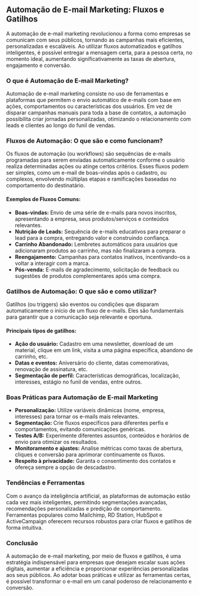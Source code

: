 ## Automação de E-mail Marketing: Fluxos e Gatilhos

A automação de e-mail marketing revolucionou a forma como empresas se comunicam com seus públicos, tornando as campanhas mais eficientes, personalizadas e escaláveis. Ao utilizar fluxos automatizados e gatilhos inteligentes, é possível entregar a mensagem certa, para a pessoa certa, no momento ideal, aumentando significativamente as taxas de abertura, engajamento e conversão.

### O que é Automação de E-mail Marketing?

Automação de e-mail marketing consiste no uso de ferramentas e plataformas que permitem o envio automático de e-mails com base em ações, comportamentos ou características dos usuários. Em vez de disparar campanhas manuais para toda a base de contatos, a automação possibilita criar jornadas personalizadas, otimizando o relacionamento com leads e clientes ao longo do funil de vendas.

### Fluxos de Automação: O que são e como funcionam?

Os fluxos de automação (ou workflows) são sequências de e-mails programadas para serem enviadas automaticamente conforme o usuário realiza determinadas ações ou atinge certos critérios. Esses fluxos podem ser simples, como um e-mail de boas-vindas após o cadastro, ou complexos, envolvendo múltiplas etapas e ramificações baseadas no comportamento do destinatário.

#### Exemplos de Fluxos Comuns:

- **Boas-vindas:** Envio de uma série de e-mails para novos inscritos, apresentando a empresa, seus produtos/serviços e conteúdos relevantes.
- **Nutrição de Leads:** Sequência de e-mails educativos para preparar o lead para a compra, entregando valor e construindo confiança.
- **Carrinho Abandonado:** Lembretes automáticos para usuários que adicionaram produtos ao carrinho, mas não finalizaram a compra.
- **Reengajamento:** Campanhas para contatos inativos, incentivando-os a voltar a interagir com a marca.
- **Pós-venda:** E-mails de agradecimento, solicitação de feedback ou sugestões de produtos complementares após uma compra.

### Gatilhos de Automação: O que são e como utilizar?

Gatilhos (ou triggers) são eventos ou condições que disparam automaticamente o início de um fluxo de e-mails. Eles são fundamentais para garantir que a comunicação seja relevante e oportuna.

#### Principais tipos de gatilhos:

- **Ação do usuário:** Cadastro em uma newsletter, download de um material, clique em um link, visita a uma página específica, abandono de carrinho, etc.
- **Datas e eventos:** Aniversário do cliente, datas comemorativas, renovação de assinatura, etc.
- **Segmentação de perfil:** Características demográficas, localização, interesses, estágio no funil de vendas, entre outros.

### Boas Práticas para Automação de E-mail Marketing

- **Personalização:** Utilize variáveis dinâmicas (nome, empresa, interesses) para tornar os e-mails mais relevantes.
- **Segmentação:** Crie fluxos específicos para diferentes perfis e comportamentos, evitando comunicações genéricas.
- **Testes A/B:** Experimente diferentes assuntos, conteúdos e horários de envio para otimizar os resultados.
- **Monitoramento e ajustes:** Analise métricas como taxas de abertura, cliques e conversão para aprimorar continuamente os fluxos.
- **Respeito à privacidade:** Garanta o consentimento dos contatos e ofereça sempre a opção de descadastro.

### Tendências e Ferramentas

Com o avanço da inteligência artificial, as plataformas de automação estão cada vez mais inteligentes, permitindo segmentações avançadas, recomendações personalizadas e predição de comportamento. Ferramentas populares como Mailchimp, RD Station, HubSpot e ActiveCampaign oferecem recursos robustos para criar fluxos e gatilhos de forma intuitiva.

### Conclusão

A automação de e-mail marketing, por meio de fluxos e gatilhos, é uma estratégia indispensável para empresas que desejam escalar suas ações digitais, aumentar a eficiência e proporcionar experiências personalizadas aos seus públicos. Ao adotar boas práticas e utilizar as ferramentas certas, é possível transformar o e-mail em um canal poderoso de relacionamento e conversão.